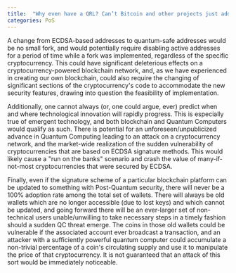 ```yaml
---
title:  "Why even have a QRL? Can’t Bitcoin and other projects just add in Quantum Resistance later?"
categories: PoS
---
```


A change from ECDSA-based addresses to quantum-safe addresses would be no small fork, and would potentially require disabling active addresses for a period of time while a fork was implemented, regardless of the specific cryptocurrency. This could have significant deleterious effects on a cryptocurrency-powered blockchain network, and, as we have experienced in creating our own blockchain, could also require the changing of significant sections of the cryptocurrency's code to accommodate the new security features, drawing into question the feasibility of implementation.

Additionally, one cannot always (or, one could argue, ever) predict when and where technological innovation will rapidly progress. This is especially true of emergent technology, and both blockchain and Quantum Computers would qualify as such. There is potential for an unforeseen/unpublicized advance in Quantum Computing leading to an attack on a cryptocurrency network, and the market-wide realization of the sudden vulnerability of cryptocurrencies that are based on ECDSA signature methods. This would likely cause a "run on the banks" scenario and crash the value of many-if-not-most cryptocurrencies that were secured by ECDSA.

Finally, even if the signature scheme of a particular blockchain platform can be updated to something with Post-Quantum security, there will never be a 100% adoption rate among the total set of wallets. There will always be old wallets which are no longer accessible (due to lost keys) and which cannot be updated, and going forward there will be an ever-larger set of non-technical users unable/unwilling to take necessary steps in a timely fashion should a sudden QC threat emerge. The coins in those old wallets could be vulnerable if the associated account ever broadcast a transaction, and an attacker with a sufficiently powerful quantum computer could accumulate a non-trivial percentage of a coin's circulating supply and use it to manipulate the price of that cryptocurrency. It is not guaranteed that an attack of this sort would be immediately noticeable. 

